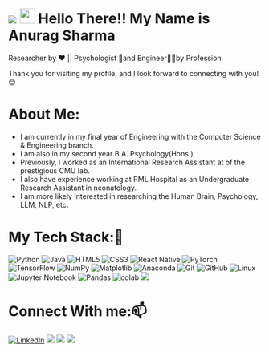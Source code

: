   <h1>
  <img src="https://img.shields.io/static/v1?label=hello&message=world&color=green?style=plastic&logo=appveyor" />
  <img src="https://media.giphy.com/media/hvRJCLFzcasrR4ia7z/giphy.gif" width="30px"/>
    Hello There!! My Name is Anurag Sharma

  </h1



##### Researcher by ❤️ || Psychologist 🧠and Engineer👨‍💻by Profession

Thank you for visiting my profile, and I look forward to connecting with you!😊


<h1>
About Me:  
</h1>

- I am currently in my final year of Engineering with the Computer Science & Engineering branch.
- I am also in my second year B.A. Psychology(Hons.)
- Previously, I worked as an International Research Assistant at of the prestigious CMU lab.
- I also have experience working at RML Hospital as an Undergraduate Research Assistant in neonatology.
- I am more likely Interested in researching the Human Brain, Psychology, LLM, NLP, etc.



<h1>
My Tech Stack:🌱
</h1>

![Python](https://img.shields.io/badge/python-3670A0?style=for-the-badge&logo=python&logoColor=ffdd54)
![Java](https://img.shields.io/badge/java-%23ED8B00.svg?style=for-the-badge&logo=openjdk&logoColor=white)
![HTML5](https://img.shields.io/badge/html5-%23E34F26.svg?style=for-the-badge&logo=html5&logoColor=white)
![CSS3](https://img.shields.io/badge/css3-%231572B6.svg?style=for-the-badge&logo=css3&logoColor=white)
![React Native](https://img.shields.io/badge/react_native-%2320232a.svg?style=for-the-badge&logo=react&logoColor=%2361DAFB)
![PyTorch](https://img.shields.io/badge/PyTorch-%23EE4C2C.svg?style=for-the-badge&logo=PyTorch&logoColor=white)
![TensorFlow](https://img.shields.io/badge/TensorFlow-%23FF6F00.svg?style=for-the-badge&logo=TensorFlow&logoColor=white)
![NumPy](https://img.shields.io/badge/numpy-%23013243.svg?style=for-the-badge&logo=numpy&logoColor=white)
![Matplotlib](https://img.shields.io/badge/Matplotlib-%23ffffff.svg?style=for-the-badge&logo=Matplotlib&logoColor=black)
![Anaconda](https://img.shields.io/badge/Anaconda-%2344A833.svg?style=for-the-badge&logo=anaconda&logoColor=white)
![Git](https://img.shields.io/badge/git-%23F05033.svg?style=for-the-badge&logo=git&logoColor=white)
![GitHub](https://img.shields.io/badge/github-%23121011.svg?style=for-the-badge&logo=github&logoColor=white)
![Linux](https://img.shields.io/badge/Linux-FCC624?style=for-the-badge&logo=linux&logoColor=black)
![Jupyter Notebook](https://img.shields.io/badge/jupyter-%23FA0F00.svg?style=for-the-badge&logo=jupyter&logoColor=white)
![Pandas](https://img.shields.io/badge/pandas-%23150458.svg?style=for-the-badge&logo=pandas&logoColor=white)
![colab](https://img.shields.io/badge/Colab-F9AB00?style=for-the-badge&logo=googlecolab&color=525252)
![](https://img.shields.io/badge/LaTeX-008080.svg?style=for-the-badge&logo=LaTeX&logoColor=white)

<h1>
Connect With me:📫
</h1>


[![LinkedIn](https://img.shields.io/badge/LinkedIn-0A66C2.svg?style=for-the-badge&logo=LinkedIn&logoColor=white)](https://www.linkedin.com/in/anurag-sharma-6aa7ab216/)
[![](https://img.shields.io/badge/X-000000.svg?style=for-the-badge&logo=X&logoColor=white)](https://x.com/anu0x7D4)
[![](https://img.shields.io/badge/LeetCode-FFA116.svg?style=for-the-badge&logo=LeetCode&logoColor=white)](https://leetcode.com/u/Itachi_uchiya/)
[![](https://img.shields.io/badge/CodeChef-5B4638.svg?style=for-the-badge&logo=CodeChef&logoColor=white)](https://www.codechef.com/users/minato1234)


